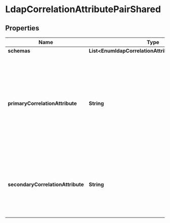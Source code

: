 

# LdapCorrelationAttributePairShared


## Properties

| Name | Type | Description | Notes |
|------------ | ------------- | ------------- | -------------|
|**schemas** | **List&lt;EnumldapCorrelationAttributePairSchemaUrn&gt;** |  |  [optional] |
|**primaryCorrelationAttribute** | **String** | The LDAP attribute from the base SCIM Resource Type whose value will be used to match objects in the Correlated LDAP Data View. |  |
|**secondaryCorrelationAttribute** | **String** | The LDAP attribute from the Correlated LDAP Data View whose value will be matched. |  |



